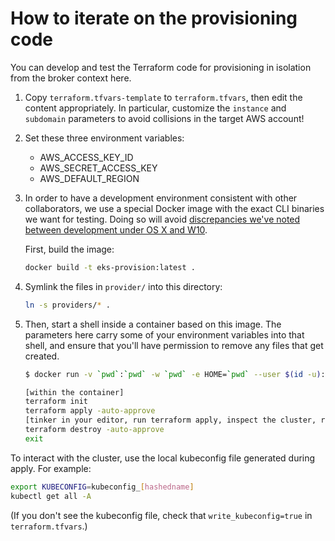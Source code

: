# How to iterate on the provisioning code

You can develop and test the Terraform code for provisioning in isolation from
the broker context here.

1. Copy `terraform.tfvars-template` to `terraform.tfvars`, then edit the content
   appropriately. In particular, customize the `instance` and `subdomain`
   parameters to avoid collisions in the target AWS account!
1. Set these three environment variables:

    - AWS_ACCESS_KEY_ID
    - AWS_SECRET_ACCESS_KEY
    - AWS_DEFAULT_REGION

1. In order to have a development environment consistent with other
   collaborators, we use a special Docker image with the exact CLI binaries we
   want for testing. Doing so will avoid [discrepancies we've noted between development under OS X and W10](https://github.com/terraform-aws-modules/terraform-aws-eks/issues/1262#issuecomment-932792757).

   First, build the image:

    ```bash
    docker build -t eks-provision:latest .
    ```

1. Symlink the files in `provider/` into this directory:

    ```bash
    ln -s providers/* .
    ```

1. Then, start a shell inside a container based on this image. The parameters
   here carry some of your environment variables into that shell, and ensure
   that you'll have permission to remove any files that get created.

    ```bash
    $ docker run -v `pwd`:`pwd` -w `pwd` -e HOME=`pwd` --user $(id -u):$(id -g) -e TERM -it --rm -e AWS_SECRET_ACCESS_KEY -e AWS_ACCESS_KEY_ID -e AWS_DEFAULT_REGION eks-provision:latest

    [within the container]
    terraform init
    terraform apply -auto-approve
    [tinker in your editor, run terraform apply, inspect the cluster, repeat]
    terraform destroy -auto-approve
    exit
    ```

To interact with the cluster, use the local kubeconfig file generated during apply. For example:

```bash
export KUBECONFIG=kubeconfig_[hashedname]
kubectl get all -A
```

(If you don't see the kubeconfig file, check that `write_kubeconfig=true` in `terraform.tfvars`.)
